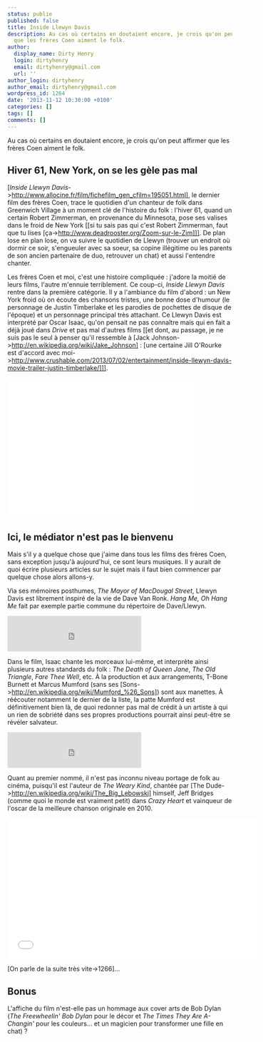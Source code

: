 ```yaml
---
status: publie
published: false
title: Inside Llewyn Davis
description: Au cas où certains en doutaient encore, je crois qu'on peut affirmer
  que les frères Coen aiment le folk.
author:
  display_name: Dirty Henry
  login: dirtyhenry
  email: dirtyhenry@gmail.com
  url: ''
author_login: dirtyhenry
author_email: dirtyhenry@gmail.com
wordpress_id: 1264
date: '2013-11-12 10:30:00 +0100'
categories: []
tags: []
comments: []
---
```

Au cas où certains en doutaient encore, je crois qu'on peut affirmer que les frères Coen aiment le folk.

<h2>Hiver 61, New York, on se les gèle pas mal</h2>

[*Inside Llewyn Davis*->http://www.allocine.fr/film/fichefilm_gen_cfilm=195051.html], le dernier film des frères Coen, trace le quotidien d'un chanteur de folk dans Greenwich Village à un moment clé de l'histoire du folk : l'hiver 61, quand un certain Robert Zimmerman, en provenance du Minnesota, pose ses valises dans le froid de New York [[si tu sais pas qui c'est Robert Zimmerman, faut que tu lises [ça->http://www.deadrooster.org/Zoom-sur-le-Zim]]]. De plan lose en plan lose, on va suivre le quotidien de Llewyn (trouver un endroit où dormir ce soir, s'engueuler avec sa soeur, sa copine illégitime ou les parents de son ancien partenaire de duo, retrouver un chat) et aussi l'entendre chanter.

Les frères Coen et moi, c'est une histoire compliquée : j'adore la moitié de leurs films, l'autre m'ennuie terriblement. Ce coup-ci, *Inside Llewyn Davis* rentre dans la première catégorie. Il y a l'ambiance du film d'abord : un New York froid où on écoute des chansons tristes, une bonne dose d'humour (le personnage de Justin Timberlake et les parodies de pochettes de disque de l'époque) et un personnage principal très attachant. Ce Llewyn Davis est interprété par Oscar Isaac, qu'on pensait ne pas connaître mais qui en fait a déjà joué dans *Drive* et pas mal d'autres films [[et dont, au passage, je ne suis pas le seul à penser qu'il ressemble à [Jack Johnson->http://en.wikipedia.org/wiki/Jake_Johnson] : [une certaine Jill O'Rourke est d'accord avec moi->http://www.crushable.com/2013/07/02/entertainment/inside-llewyn-davis-movie-trailer-justin-timberlake/]]].

<iframe width="420" height="315" src="//www.youtube.com/embed/W_07dtVL6i4" frameborder="0"> </iframe>

<h2>Ici, le médiator n'est pas le bienvenu</h2>

Mais s'il y a quelque chose que j'aime dans tous les films des frères Coen, sans exception jusqu'à aujourd'hui, ce sont leurs musiques. Il y aurait de quoi écrire plusieurs articles sur le sujet mais il faut bien commencer par quelque chose alors allons-y.

Via ses mémoires posthumes, *The Mayor of MacDougal Street*, Llewyn Davis est librement inspiré de la vie de Dave Van Ronk. *Hang Me, Oh Hang Me* fait par exemple partie commune du répertoire de Dave/Llewyn.

<iframe src="https://embed.spotify.com/?uri=spotify:track:2f7J61lTrAUr9LwtzKRjUX" width="300" height="80" frameborder="0" allowtransparency="true"> </iframe>

Dans le film, Isaac chante les morceaux lui-même, et interprète ainsi plusieurs autres standards du folk : *The Death of Queen Jane*, *The Old Triangle*, *Fare Thee Well*, etc. À la production et aux arrangements, T-Bone Burnett et Marcus Mumford (sans ses [Sons->http://en.wikipedia.org/wiki/Mumford_%26_Sons]) sont aux manettes. À réécouter notamment le dernier de la liste, la patte Mumford est définitivement bien là, de quoi redonner pas mal de crédit à un artiste à qui un rien de sobriété dans ses propres productions pourrait ainsi peut-être se révéler salvateur.

<iframe src="https://embed.spotify.com/?uri=spotify:track:4uCdzs757AOdKFFiKg19gz" width="300" height="80" frameborder="0" allowtransparency="true"> </iframe>

Quant au premier nommé, il n'est pas inconnu niveau portage de folk au cinéma, puisqu'il est l'auteur de *The Weary Kind*, chantée par [The Dude->http://en.wikipedia.org/wiki/The_Big_Lebowski] himself, Jeff Bridges (comme quoi le monde est vraiment petit) dans *Crazy Heart* et vainqueur de l'oscar de la meilleure chanson originale en 2010.

<iframe width="560" height="315" src="//www.youtube.com/embed/z8monRJzzvU" frameborder="0"> </iframe> 

[On parle de la suite très vite->1266]...

<h2>Bonus</h2>

L'affiche du film n'est-elle pas un hommage aux cover arts de Bob Dylan (*The Freewheelin' Bob Dylan* pour le décor et *The Times They Are A-Changin'* pour les couleurs... et un magicien pour transformer une fille en chat) ?

<img521>
